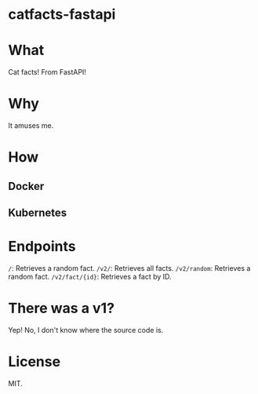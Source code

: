 # catfacts-fastapi

# What
Cat facts! From FastAPI!

# Why
It amuses me.

# How
## Docker
## Kubernetes

# Endpoints

`/`: Retrieves a random fact.
`/v2/`: Retrieves all facts.
`/v2/random`: Retrieves a random fact.
`/v2/fact/{id}`: Retrieves a fact by ID.

# There was a v1?

Yep! No, I don't know where the source code is.

# License

MIT.